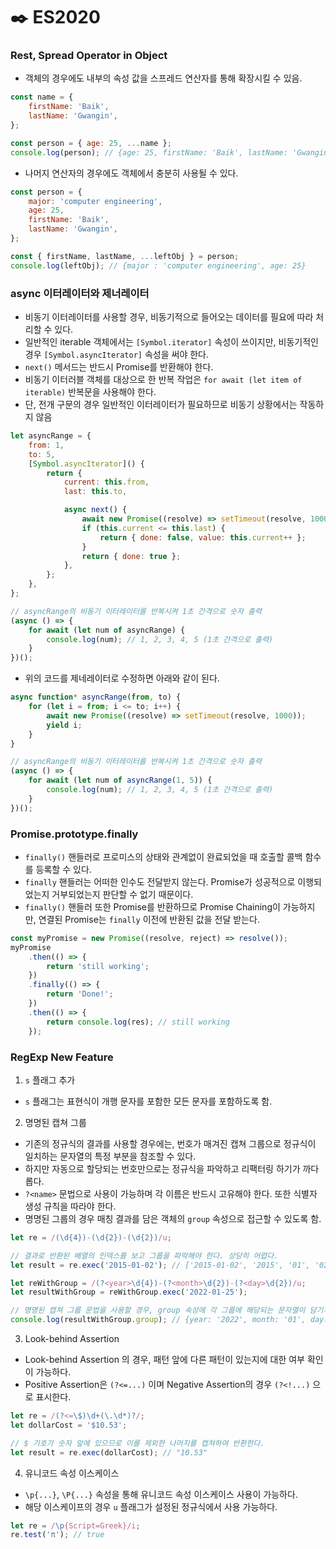 # ✒️ ES2020

### Rest, Spread Operator in Object

-   객체의 경우에도 내부의 속성 값을 스프레드 연산자를 통해 확장시킬 수 있음.

```javascript
const name = {
    firstName: 'Baik',
    lastName: 'Gwangin',
};

const person = { age: 25, ...name };
console.log(person); // {age: 25, firstName: 'Baik', lastName: 'Gwangin'}
```

-   나머지 연산자의 경우에도 객체에서 충분히 사용될 수 있다.

```javascript
const person = {
    major: 'computer engineering',
    age: 25,
    firstName: 'Baik',
    lastName: 'Gwangin',
};

const { firstName, lastName, ...leftObj } = person;
console.log(leftObj); // {major : 'computer engineering', age: 25}
```

### async 이터레이터와 제너레이터

-   비동기 이터레이터를 사용할 경우, 비동기적으로 들어오는 데이터를 필요에 따라 처리할 수 있다.
-   일반적인 iterable 객체에서는 `[Symbol.iterator]` 속성이 쓰이지만, 비동기적인 경우 `[Symbol.asyncIterator]` 속성을 써야 한다.
-   `next()` 메서드는 반드시 Promise를 반환해야 한다.
-   비동기 이터러블 객체를 대상으로 한 반복 작업은 `for await (let item of iterable)` 반복문을 사용해야 한다.
-   단, 전개 구문의 경우 일반적인 이터레이터가 필요하므로 비동기 상황에서는 작동하지 않음

```javascript
let asyncRange = {
    from: 1,
    to: 5,
    [Symbol.asyncIterator]() {
        return {
            current: this.from,
            last: this.to,

            async next() {
                await new Promise((resolve) => setTimeout(resolve, 1000));
                if (this.current <= this.last) {
                    return { done: false, value: this.current++ };
                }
                return { done: true };
            },
        };
    },
};

// asyncRange의 비동기 이터레이터를 반복시켜 1초 간격으로 숫자 출력
(async () => {
    for await (let num of asyncRange) {
        console.log(num); // 1, 2, 3, 4, 5 (1초 간격으로 출력)
    }
})();
```

-   위의 코드를 제네레이터로 수정하면 아래와 같이 된다.

```javascript
async function* asyncRange(from, to) {
    for (let i = from; i <= to; i++) {
        await new Promise((resolve) => setTimeout(resolve, 1000));
        yield i;
    }
}

// asyncRange의 비동기 이터레이터를 반복시켜 1초 간격으로 숫자 출력
(async () => {
    for await (let num of asyncRange(1, 5)) {
        console.log(num); // 1, 2, 3, 4, 5 (1초 간격으로 출력)
    }
})();
```

### Promise.prototype.finally

-   `finally()` 핸들러로 프로미스의 상태와 관계없이 완료되었을 때 호출할 콜백 함수를 등록할 수 있다.
-   `finally` 핸들러는 어떠한 인수도 전달받지 않는다. Promise가 성공적으로 이행되었는지 거부되었는지 판단할 수 없기 때문이다.
-   `finally()` 핸들러 또한 Promise를 반환하므로 Promise Chaining이 가능하지만, 연결된 Promise는 `finally` 이전에 반환된 값을 전달 받는다.

```javascript
const myPromise = new Promise((resolve, reject) => resolve());
myPromise
    .then(() => {
        return 'still working';
    })
    .finally(() => {
        return 'Done!';
    })
    .then(() => {
        return console.log(res); // still working
    });
```

### RegExp New Feature

1. `s` 플래그 추가

-   `s` 플래그는 표현식이 개행 문자를 포함한 모든 문자를 포함하도록 함.

2. 명명된 캡쳐 그룹

-   기존의 정규식의 결과를 사용할 경우에는, 번호가 매겨진 캡쳐 그룹으로 정규식이 일치하는 문자열의 특정 부분을 참조할 수 있다.
-   하지만 자동으로 할당되는 번호만으로는 정규식을 파악하고 리팩터링 하기가 까다롭다.
-   `?<name>` 문법으로 사용이 가능하며 각 이름은 반드시 고유해야 한다. 또한 식별자 생성 규칙을 따라야 한다.
-   명명된 그룹의 경우 매칭 결과를 담은 객체의 `group` 속성으로 접근할 수 있도록 함.

```javascript
let re = /(\d{4})-(\d{2})-(\d{2})/u;

// 결과로 반환된 배열의 인덱스를 보고 그룹을 파악해야 한다. 상당히 어렵다.
let result = re.exec('2015-01-02'); // ['2015-01-02', '2015', '01', '02', index: 0, input: '2015-01-02', groups: undefined]

let reWithGroup = /(?<year>\d{4})-(?<month>\d{2})-(?<day>\d{2})/u;
let resultWithGroup = reWithGroup.exec('2022-01-25');

// 명명된 캡쳐 그룹 문법을 사용할 경우, group 속성에 각 그룹에 해당되는 문자열이 담기게 된다.
console.log(resultWithGroup.group); // {year: '2022', month: '01', day: '25'}
```

3. Look-behind Assertion

-   Look-behind Assertion 의 경우, 패턴 앞에 다른 패턴이 있는지에 대한 여부 확인이 가능하다.
-   Positive Assertion은 `(?<=...)` 이며 Negative Assertion의 경우 `(?<!...)` 으로 표시한다.

```javascript
let re = /(?<=\$)\d+(\.\d*)?/;
let dollarCost = '$10.53';

// $ 기호가 숫자 앞에 있으므로 이를 제외한 나머지를 캡쳐하여 반환한다.
let result = re.exec(dollarCost); // "10.53"
```

4. 유니코드 속성 이스케이스

-   `\p{...}`, `\P{...}` 속성을 통해 유니코드 속성 이스케이스 사용이 가능하다.
-   해당 이스케이프의 경우 `u` 플래그가 설정된 정규식에서 사용 가능하다.

```javascript
let re = /\p{Script=Greek}/i;
re.test('π'); // true
```
